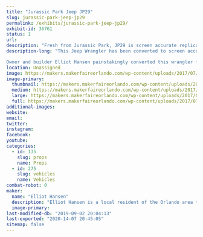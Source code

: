 ```yaml
---
title: "Jurassic Park Jeep JP29"
slug: jurassic-park-jeep-jp29
permalink: /exhibits/jurassic-park-jeep-jp29/
exhibit-id: 36761
status: 1
url: 
description: "Fresh from Jurassic Park, JP29 is screen accurate replica built by a local Jurassic Park fan and movie car aficionado. "
description-long: "This Jeep Wrangler has been converted to screen accurate Jurassic Park livery by and matches that of the JP29 seen in the original release of Jurassic Park. Some fans may notice in the latest Jurassic Park Movie that JP29 makes an appearance as well!

Owner and builder Elliot Hansen painstakingly converted this wrangler from stock configuration in the matter of months. With a refreshed interior, new top, correct wheels and even badging the jeep is ready to escort guests at Jurassic Park."
location: Unassigned
image: https://makers.makerfaireorlando.com/wp-content/uploads/2017/07/IMG_1258.jpg
image-primary:
  thumbnail: https://makers.makerfaireorlando.com/wp-content/uploads/2017/07/IMG_1258-150x150.jpg
  medium: https://makers.makerfaireorlando.com/wp-content/uploads/2017/07/IMG_1258-300x225.jpg
  large: https://makers.makerfaireorlando.com/wp-content/uploads/2017/07/IMG_1258.jpg
  full: https://makers.makerfaireorlando.com/wp-content/uploads/2017/07/IMG_1258.jpg
additional-images:
website: 
email: 
twitter: 
instagram: 
facebook: 
youtube: 
categories:
  - id: 135
    slug: props
    name: Props
  - id: 275
    slug: vehicles
    name: Vehicles
combat-robot: 0
maker:
  name: "Elliot Hansen"
  description: "Elliot Hansen is a local resident of the Orlando area that has turned his Delores DMC-12 into his all time favorite movie car, Doc Brown's Time Machine. It features many screen accurate details, from the ever popular Flux Capacitor even down to the smallest of details that only a fan of back to the future would notice. He has spent a few years collecting the parts needed for the conversion and spent a few months finally putting it all together in 2016. "
  image-primary: 
last-modified-db: "2019-09-02 20:04:13"
last-exported: "2020-14-07 20:45:05"
sitemap: false
---
```

